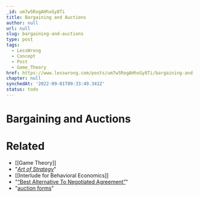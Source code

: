 ```yaml
---
_id: um7w5RogAHhxGy8Ti
title: Bargaining and Auctions
author: null
url: null
slug: bargaining-and-auctions
type: post
tags:
  - LessWrong
  - Concept
  - Post
  - Game_Theory
href: https://www.lesswrong.com/posts/um7w5RogAHhxGy8Ti/bargaining-and-auctions
chapter: null
synchedAt: '2022-09-01T09:33:49.341Z'
status: todo
---
```


# Bargaining and Auctions


# Related

- [[Game Theory]]
- "[_Art of Strategy_](http://www.amazon.com/The-Art-Strategy-Theorists-Business/dp/0393062430)"
- [[Interlude for Behavioral Economics]]
- "[“Best Alternative To Negotiated Agreement”](http://en.wikipedia.org/wiki/BATNA)"
- "[auction forms](http://en.wikipedia.org/wiki/Auction#Types)"